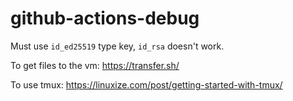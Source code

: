 # github-actions-debug

Must use `id_ed25519` type key, `id_rsa` doesn't work.
 
To get files to the vm: 
 https://transfer.sh/

To use tmux:
 https://linuxize.com/post/getting-started-with-tmux/
 
 
 
 
 
 
 
 
 
 
 
 
 
 
 
 
 
 
 
 
 
 
 
 
 
 
